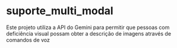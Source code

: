 # suporte_multi_modal
Este projeto utiliza a API do Gemini para permitir que pessoas com deficiência visual possam obter a descrição de imagens através de comandos de voz
